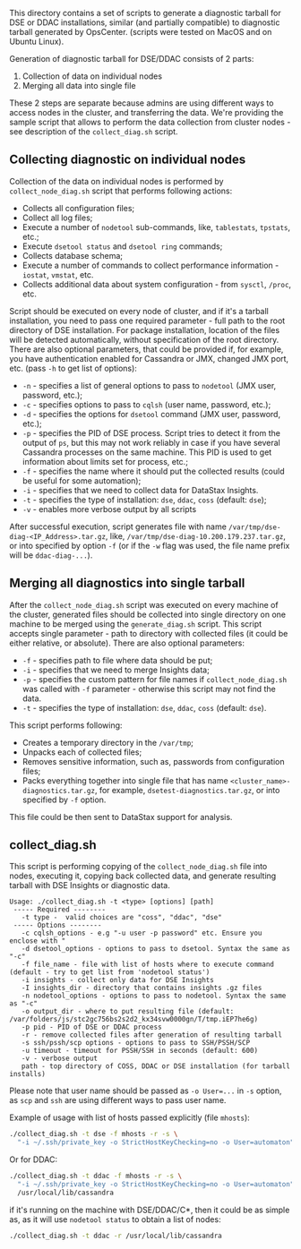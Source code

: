 This directory contains a set of scripts to generate a diagnostic tarball for DSE or DDAC
installations, similar (and partially compatible) to diagnostic tarball generated by
OpsCenter. (scripts were tested on MacOS and on Ubuntu Linux).

Generation of diagnostic tarball for DSE/DDAC consists of 2 parts:
1. Collection of data on individual nodes
2. Merging all data into single file

These 2 steps are separate because admins are using different ways to access nodes in the
cluster, and transferring the data.  We're providing the sample script that allows to
perform the data collection from cluster nodes - see description of the `collect_diag.sh`
script.

## Collecting diagnostic on individual nodes

Collection of the data on individual nodes is performed by `collect_node_diag.sh` script
that performs following actions:
* Collects all configuration files;
* Collect all log files;
* Execute a number of `nodetool` sub-commands, like, `tablestats`, `tpstats`, etc.;
* Execute `dsetool status` and `dsetool ring` commands;
* Collects database schema;
* Execute a number of commands to collect performance information - `iostat`, `vmstat`, etc.
* Collects additional data about system configuration - from `sysctl`, `/proc`, etc.

Script should be executed on every node of cluster, and if it's a tarball installation,
you need to pass one required parameter - full path to the root directory of DSE
installation. For package installation, location of the files will be detected
automatically, without specification of the root directory.  There are also optional
parameters, that could be provided if, for example, you have authentication enabled for
Cassandra or JMX, changed JMX port, etc. (pass `-h` to get list of options):

* `-n` - specifies a list of general options to pass to `nodetool` (JMX user, password, etc.);
* `-c` - specifies options to pass to `cqlsh` (user name, password, etc.);
* `-d` - specifies the options for `dsetool` command (JMX user, password, etc.);
* `-p` - specifies the PID of DSE process.  Script tries to detect it from the output of
  `ps`, but this may not work reliably in case if you have several Cassandra processes on
  the same machine.  This PID is used to get information about limits set for process, etc.;
* `-f` - specifies the name where it should put the collected results (could be useful for
  some automation);
* `-i` - specifies that we need to collect data for DataStax Insights.
* `-t` - specifies the type of installation: `dse`, `ddac`, `coss` (default: `dse`);
* `-v` - enables more verbose output by all scripts

After successful execution, script generates file with name
`/var/tmp/dse-diag-<IP_Address>.tar.gz`, like, `/var/tmp/dse-diag-10.200.179.237.tar.gz`,
or into specified by option `-f` (or if the `-w` flag was used, the file name prefix will
be `ddac-diag-...`).

## Merging all diagnostics into single tarball

After the `collect_node_diag.sh` script was executed on every machine of the cluster,
generated files should be collected into single directory on one machine to be merged
using the `generate_diag.sh` script.  This script accepts single parameter - path to
directory with collected files (it could be either relative, or absolute).  There are also
optional parameters:

* `-f` - specifies path to file where data should be put;
* `-i` - specifies that we need to merge Insights data;
* `-p` - specifies the custom pattern for file names if `collect_node_diag.sh` was called
  with `-f` parameter - otherwise this script may not find the data.
* `-t` - specifies the type of installation: `dse`, `ddac`, `coss` (default: `dse`).

This script performs following:

* Creates a temporary directory in the `/var/tmp`;
* Unpacks each of collected files;
* Removes sensitive information, such as, passwords from configuration files;
* Packs everything together into single file that has name
  `<cluster_name>-diagnostics.tar.gz`, for example, `dsetest-diagnostics.tar.gz`, or into
  specified by `-f` option.

This file could be then sent to DataStax support for analysis.

## collect_diag.sh

This script is performing copying of the `collect_node_diag.sh` file into nodes, executing
it, copying back collected data, and generate resulting tarball with DSE Insights or
diagnostic data.

```
Usage: ./collect_diag.sh -t <type> [options] [path]
 ----- Required --------
   -t type -  valid choices are "coss", "ddac", "dse"
 ----- Options --------
   -c cqlsh_options - e.g "-u user -p password" etc. Ensure you enclose with "
   -d dsetool_options - options to pass to dsetool. Syntax the same as "-c"
   -f file_name - file with list of hosts where to execute command (default - try to get list from 'nodetool status')
   -i insights - collect only data for DSE Insights
   -I insights_dir - directory that contains insights .gz files
   -n nodetool_options - options to pass to nodetool. Syntax the same as "-c"
   -o output_dir - where to put resulting file (default: /var/folders/js/stc2gc756bs2s2d2_kx34svw0000gn/T/tmp.iEP7he6g)
   -p pid - PID of DSE or DDAC process
   -r - remove collected files after generation of resulting tarball
   -s ssh/pssh/scp options - options to pass to SSH/PSSH/SCP
   -u timeout - timeout for PSSH/SSH in seconds (default: 600)
   -v - verbose output
   path - top directory of COSS, DDAC or DSE installation (for tarball installs)
```

Please note that user name should be passed as `-o User=...` in `-s` option, as `scp` and
`ssh` are using different ways to pass user name.

Example of usage with list of hosts passed explicitly (file `mhosts`):

```sh
./collect_diag.sh -t dse -f mhosts -r -s \
  "-i ~/.ssh/private_key -o StrictHostKeyChecking=no -o User=automaton"
```

Or for DDAC:

```sh
./collect_diag.sh -t ddac -f mhosts -r -s \
  "-i ~/.ssh/private_key -o StrictHostKeyChecking=no -o User=automaton" \
  /usr/local/lib/cassandra
```

if it's running on the machine with DSE/DDAC/C*, then it could be as simple as, as it will
use `nodetool status` to obtain a list of nodes:

```sh
./collect_diag.sh -t ddac -r /usr/local/lib/cassandra
```
